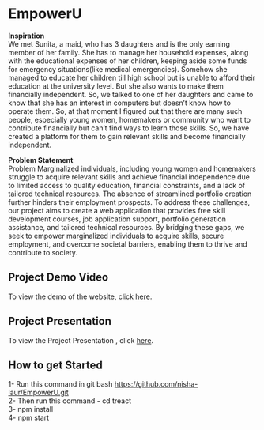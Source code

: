 # EmpowerU
**Inspiration** <br>
We met Sunita, a maid, who has 3 daughters and is the only earning member of her family. She has to manage her household expenses, along with the educational expenses of her children, keeping aside some funds for emergency situations(like medical emergencies). Somehow she managed to educate her children till high school but is unable to afford their education at the university level. But she also wants to make them financially independent. So, we talked to one of her daughters and came to know that she has an interest in computers but doesn’t know how to operate them. So, at that moment I figured out that there are many such people, especially young women, homemakers or community who want to contribute financially but can’t find ways to learn those skills. So, we have created a platform for them to gain relevant skills and become financially independent.<br>


**Problem Statement**<br>
Problem Marginalized individuals, including young women and homemakers struggle to acquire relevant skills and achieve financial independence due to limited access to quality education, financial constraints, and a lack of tailored technical resources. The absence of streamlined portfolio creation further hinders their employment prospects. To address these challenges, our project aims to create a web application that provides free skill development courses, job application support, portfolio generation assistance, and tailored technical resources. By bridging these gaps, we seek to empower marginalized individuals to acquire skills, secure employment, and overcome societal barriers, enabling them to thrive and contribute to society.

## Project Demo Video

To view the demo of the website, click [here](https://youtu.be/q3wsoW659zM).<br>


## Project Presentation

To view the Project Presentation , click [here](https://www.canva.com/design/DAFqvKxQ1cU/SdbSvnIDF7JT6F9wLb-Kbw/edit?utm_content=DAFqvKxQ1cU&utm_campaign=designshare&utm_medium=link2&utm_source=sharebutton).<br>


## How to get Started

1- Run this command in git bash https://github.com/nisha-laur/EmpowerU.git<br>
2- Then run this command - cd treact <br>
3- npm install <br>
4- npm start<br>


